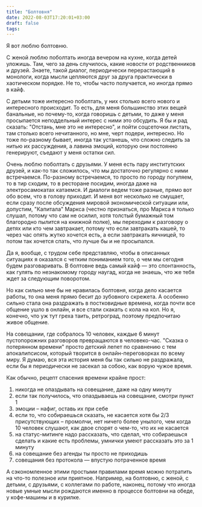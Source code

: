 ```yaml
---
title: "Болтовня"
date: 2022-08-03T17:20:01+03:00
draft: false
tags:
---
```


Я вот люблю болтовню.

С женой люблю поболтать иногда вечером на кухне, когда детей уложишь. Там, чего за день случилось, какие новости от родственников и друзей. Знаете, такой диалог, периодически перерастающий в монологи, когда мысли цепляются друг за друга практически в хаотическом порядке. Не то, чтобы часто получается, но иногда прямо в кайф.

<!--more-->

С детьми тоже интересно поболтать, у них столько всего нового и интересного происходит. То есть, для меня большинство этих вещей банальные, но почему-то, когда говоришь с детьми, то даже у меня просыпается неподдельный интерес с ними это обсудить. Я бы и рад сказать: "Отстань, мне это не интересно", и пойти соцсеточки листать, там столько всего нечитанного, но мне, черт подери, интересно. Но тоже по-разному бывает, иногда так устанешь, что сложно следить за нитью их рассуждения, а лавина эмоций, которую они постоянно генерируют, съедают у меня остатки сил.

Очень люблю поболтать с друзьями. У меня есть пару институтских друзей, и как-то так сложилось, что мы достаточно регулярно с ними встречаемся. По-разному встречаемся, то просто по городу погуляем, то в тир сходим, то в ресторане посидим, иногда даже на электросамокатах катаемся. И диалоги ведем тоже разные, прямо вот обо всем, что в голову приходит. И меня вот несколько не смущает, если сразу после обсуждения мировой экономической ситуации или, допустим, "Капитала" Маркса (честно признаться, про Маркса я только слушал, потому что сам не осилил, хотя толстый бумажный том благородно пылится на книжной полке), мы переходим к разговору о детях или кто чем завтракает, потому что если завтракать кашей, то через час опять жутко хочется есть, а если завтракать яичницей, то потом так хочется спать, что лучше бы и не просыпался.

Да я, вообще, с трудом себе представляю, чтобы в описанных ситуациях я оказался с четким пониманием того, о чем мы сегодня будем разговаривать. В болтовне ведь самый кайф — это спонтанность, как гулять по незнакомому городу наугад, когда не знаешь, что же тебя ждет за следующим поворотом.

Но как сильно мне бы не нравилась болтовня, когда дело касается работы, то она меня прямо бесит до зубовного скрежета. А особенно сильно стала она раздражать в постковидные времена, когда почти все общение ушло в онлайн, и все стали скакать с кола на кол. Но я, конечно, что уж тут греха таить, ретроград, поэтому предпочитаю живое общение.

На совещании, где собралось 10 человек, каждые 6 минут пустопорожних разговоров превращаются в человеко-час. "Сказка о потерянном времени" просто детский лепет по сравнению с тем апокалипсисом, который творится в онлайн-переговорках по всему миру. Я думаю, вся эта история меня бы так сильно не раздражала, если бы я периодически не засекал за собою, как ворую чужое время.

Как обычно, рецепт спасения времени крайне прост:

1. никогда не опаздывать на совещание, даже на одну минуту
2. если так получилось, что опаздываешь на совещание, смотри пункт 1
3. эмоции – нафиг, оставь их при себе
4. если то, что собираешься сказать, не касается хотя бы 2/3 присутствующих – промолчи, нет ничего более унылого, чем когда 10 человек слушают, как двое спорят о чем-то, что их не касается
5. на статус-митинге надо рассказать, что сделал, что собираешься сделать и какие есть проблемы, умнички умеют рассказать это за 1 минуту
6. на совещание без агенды ты просто не приходишь
7. совещания без протокола — впустую потраченное время

А сэкономленное этими простыми правилами время можно потратить на что-то полезное или приятное. Например, на болтовню, с женой, с детьми, с друзьями, с коллегами по работе, наконец, потому что иногда новые умные мысли рождаются именно в процессе болтовни на обеде, у кофе-машины и в курилке.
